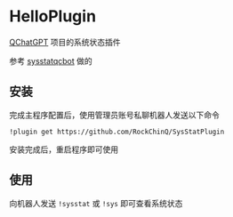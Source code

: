 # HelloPlugin

[QChatGPT](https://github.com/RockChinQ/QChatGPT) 项目的系统状态插件  

参考 [sysstatqcbot](https://github.com/Soulter/sysstatqcbot) 做的

## 安装

完成主程序配置后，使用管理员账号私聊机器人发送以下命令

```
!plugin get https://github.com/RockChinQ/SysStatPlugin
```

安装完成后，重启程序即可使用

## 使用

向机器人发送 `!sysstat` 或 `!sys` 即可查看系统状态